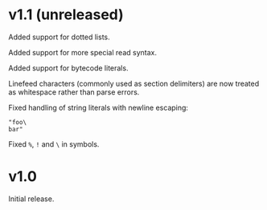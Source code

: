 # v1.1 (unreleased)

Added support for dotted lists.

Added support for more special read syntax.

Added support for bytecode literals.

Linefeed characters (commonly used as section delimiters) are now treated
as whitespace rather than parse errors.

Fixed handling of string literals with newline escaping:

```
"foo\
bar"
```

Fixed `%`, `!` and `\` in symbols.

# v1.0

Initial release.
